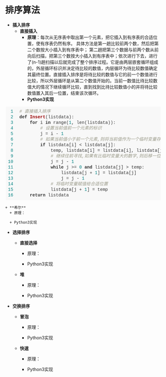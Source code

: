 # 排序算法

*  **插入排序**
   + **直接插入**
      + **原理**：每次从无序表中取出第一个元素，把它插入到有序表的合适位置，使有序表仍然有序。
      具体方法是第一趟比较前两个数，然后把第二个数按大小插入到有序表中； 第二趟把第三个数据与前两个数从前向后扫描，把第三个数按大小插入到有序表中；依次进行下去，进行了(n-1)趟扫描以后就完成了整个排序过程。它是由两层嵌套循环组成的，外层循环标识并决定待比较的数值，内层循环为待比较数值确定其最终位置。直接插入排序是将待比较的数值与它的前一个数值进行比较，所以外层循环是从第二个数值开始的。当前一数值比待比较数值大的情况下继续循环比较，直到找到比待比较数值小的并将待比较数值置入其后一位置，结束该次循环。
      + **Python3实现**
<div class="output_wrapper" id="output_wrapper_id" style="font-size: 16px; color: rgb(62, 62, 62); line-height: 1.6; word-spacing: 0px; letter-spacing: 0px; font-family: 'Helvetica Neue', Helvetica, 'Hiragino Sans GB', 'Microsoft YaHei', Arial, sans-serif;"><pre style="font-size: inherit; color: inherit; line-height: inherit; margin: 0px; padding: 0px;"><code class="python language-python hljs" style="margin: 0px 2px; line-height: 18px; font-size: 14px; font-weight: normal; word-spacing: 0px; letter-spacing: 0px; font-family: Consolas, Inconsolata, Courier, monospace; border-radius: 0px; overflow-x: auto; padding: 0.5em; color: rgb(51, 51, 51); background: rgb(248, 248, 248); display: block !important; white-space: pre !important; word-wrap: normal !important; word-break: normal !important; overflow: auto !important;"><span class="linenum hljs-number" style="font-size: inherit; line-height: inherit; margin: 0px; padding: 0px; color: rgb(0, 128, 128); padding-right: 20px; word-spacing: 0px; word-wrap: inherit !important; word-break: inherit !important;"> 1</span><span class="hljs-comment" style="font-size: inherit; line-height: inherit; margin: 0px; padding: 0px; color: rgb(153, 153, 136); font-style: italic; word-wrap: inherit !important; word-break: inherit !important;">#&nbsp;直接插入排序</span><br><span class="linenum hljs-number" style="font-size: inherit; line-height: inherit; margin: 0px; padding: 0px; color: rgb(0, 128, 128); padding-right: 20px; word-spacing: 0px; word-wrap: inherit !important; word-break: inherit !important;"> 2</span><span class="hljs-function" style="font-size: inherit; color: inherit; line-height: inherit; margin: 0px; padding: 0px; word-wrap: inherit !important; word-break: inherit !important;"><span class="hljs-keyword" style="font-size: inherit; line-height: inherit; margin: 0px; padding: 0px; color: rgb(51, 51, 51); font-weight: bold; word-wrap: inherit !important; word-break: inherit !important;">def</span>&nbsp;<span class="hljs-title" style="font-size: inherit; line-height: inherit; margin: 0px; padding: 0px; color: rgb(153, 0, 0); font-weight: bold; word-wrap: inherit !important; word-break: inherit !important;">Insert</span><span class="hljs-params" style="font-size: inherit; color: inherit; line-height: inherit; margin: 0px; padding: 0px; word-wrap: inherit !important; word-break: inherit !important;">(listdata)</span>:</span><br><span class="linenum hljs-number" style="font-size: inherit; line-height: inherit; margin: 0px; padding: 0px; color: rgb(0, 128, 128); padding-right: 20px; word-spacing: 0px; word-wrap: inherit !important; word-break: inherit !important;"> 3</span>&nbsp;&nbsp;&nbsp;&nbsp;<span class="hljs-keyword" style="font-size: inherit; line-height: inherit; margin: 0px; padding: 0px; color: rgb(51, 51, 51); font-weight: bold; word-wrap: inherit !important; word-break: inherit !important;">for</span>&nbsp;i&nbsp;<span class="hljs-keyword" style="font-size: inherit; line-height: inherit; margin: 0px; padding: 0px; color: rgb(51, 51, 51); font-weight: bold; word-wrap: inherit !important; word-break: inherit !important;">in</span>&nbsp;range(<span class="hljs-number" style="font-size: inherit; line-height: inherit; margin: 0px; padding: 0px; color: rgb(0, 128, 128); word-wrap: inherit !important; word-break: inherit !important;">1</span>,&nbsp;len(listdata)):<br><span class="linenum hljs-number" style="font-size: inherit; line-height: inherit; margin: 0px; padding: 0px; color: rgb(0, 128, 128); padding-right: 20px; word-spacing: 0px; word-wrap: inherit !important; word-break: inherit !important;"> 4</span>&nbsp;&nbsp;&nbsp;&nbsp;&nbsp;&nbsp;&nbsp;&nbsp;<span class="hljs-comment" style="font-size: inherit; line-height: inherit; margin: 0px; padding: 0px; color: rgb(153, 153, 136); font-style: italic; word-wrap: inherit !important; word-break: inherit !important;">#&nbsp;设置当前值前一个元素的标识</span><br><span class="linenum hljs-number" style="font-size: inherit; line-height: inherit; margin: 0px; padding: 0px; color: rgb(0, 128, 128); padding-right: 20px; word-spacing: 0px; word-wrap: inherit !important; word-break: inherit !important;"> 5</span>&nbsp;&nbsp;&nbsp;&nbsp;&nbsp;&nbsp;&nbsp;&nbsp;j&nbsp;=&nbsp;i&nbsp;-&nbsp;<span class="hljs-number" style="font-size: inherit; line-height: inherit; margin: 0px; padding: 0px; color: rgb(0, 128, 128); word-wrap: inherit !important; word-break: inherit !important;">1</span><br><span class="linenum hljs-number" style="font-size: inherit; line-height: inherit; margin: 0px; padding: 0px; color: rgb(0, 128, 128); padding-right: 20px; word-spacing: 0px; word-wrap: inherit !important; word-break: inherit !important;"> 6</span>&nbsp;&nbsp;&nbsp;&nbsp;&nbsp;&nbsp;&nbsp;&nbsp;<span class="hljs-comment" style="font-size: inherit; line-height: inherit; margin: 0px; padding: 0px; color: rgb(153, 153, 136); font-style: italic; word-wrap: inherit !important; word-break: inherit !important;">#&nbsp;如果当前值小于前一个元素,则将当前值作为一个临时变量存储,将前一个元素后移一位</span><br><span class="linenum hljs-number" style="font-size: inherit; line-height: inherit; margin: 0px; padding: 0px; color: rgb(0, 128, 128); padding-right: 20px; word-spacing: 0px; word-wrap: inherit !important; word-break: inherit !important;"> 7</span>&nbsp;&nbsp;&nbsp;&nbsp;&nbsp;&nbsp;&nbsp;&nbsp;<span class="hljs-keyword" style="font-size: inherit; line-height: inherit; margin: 0px; padding: 0px; color: rgb(51, 51, 51); font-weight: bold; word-wrap: inherit !important; word-break: inherit !important;">if</span>&nbsp;listdata[i]&nbsp;&lt;&nbsp;listdata[j]:<br><span class="linenum hljs-number" style="font-size: inherit; line-height: inherit; margin: 0px; padding: 0px; color: rgb(0, 128, 128); padding-right: 20px; word-spacing: 0px; word-wrap: inherit !important; word-break: inherit !important;"> 8</span>&nbsp;&nbsp;&nbsp;&nbsp;&nbsp;&nbsp;&nbsp;&nbsp;&nbsp;&nbsp;&nbsp;&nbsp;temp,&nbsp;listdata[i]&nbsp;=&nbsp;listdata[i],&nbsp;listdata[j]<br><span class="linenum hljs-number" style="font-size: inherit; line-height: inherit; margin: 0px; padding: 0px; color: rgb(0, 128, 128); padding-right: 20px; word-spacing: 0px; word-wrap: inherit !important; word-break: inherit !important;"> 9</span>&nbsp;&nbsp;&nbsp;&nbsp;&nbsp;&nbsp;&nbsp;&nbsp;&nbsp;&nbsp;&nbsp;&nbsp;<span class="hljs-comment" style="font-size: inherit; line-height: inherit; margin: 0px; padding: 0px; color: rgb(153, 153, 136); font-style: italic; word-wrap: inherit !important; word-break: inherit !important;">#&nbsp;继续往前寻找,如果有比临时变量大的数字,则后移一位,直到找到比临时变量小的元素或者达到列表第一个元素</span><br><span class="linenum hljs-number" style="font-size: inherit; line-height: inherit; margin: 0px; padding: 0px; color: rgb(0, 128, 128); padding-right: 20px; word-spacing: 0px; word-wrap: inherit !important; word-break: inherit !important;">10</span>&nbsp;&nbsp;&nbsp;&nbsp;&nbsp;&nbsp;&nbsp;&nbsp;&nbsp;&nbsp;&nbsp;&nbsp;j&nbsp;=&nbsp;j&nbsp;-&nbsp;<span class="hljs-number" style="font-size: inherit; line-height: inherit; margin: 0px; padding: 0px; color: rgb(0, 128, 128); word-wrap: inherit !important; word-break: inherit !important;">1</span><br><span class="linenum hljs-number" style="font-size: inherit; line-height: inherit; margin: 0px; padding: 0px; color: rgb(0, 128, 128); padding-right: 20px; word-spacing: 0px; word-wrap: inherit !important; word-break: inherit !important;">11</span>&nbsp;&nbsp;&nbsp;&nbsp;&nbsp;&nbsp;&nbsp;&nbsp;&nbsp;&nbsp;&nbsp;&nbsp;<span class="hljs-keyword" style="font-size: inherit; line-height: inherit; margin: 0px; padding: 0px; color: rgb(51, 51, 51); font-weight: bold; word-wrap: inherit !important; word-break: inherit !important;">while</span>&nbsp;j&nbsp;&gt;=&nbsp;<span class="hljs-number" style="font-size: inherit; line-height: inherit; margin: 0px; padding: 0px; color: rgb(0, 128, 128); word-wrap: inherit !important; word-break: inherit !important;">0</span>&nbsp;<span class="hljs-keyword" style="font-size: inherit; line-height: inherit; margin: 0px; padding: 0px; color: rgb(51, 51, 51); font-weight: bold; word-wrap: inherit !important; word-break: inherit !important;">and</span>&nbsp;listdata[j]&nbsp;&gt;&nbsp;temp:<br><span class="linenum hljs-number" style="font-size: inherit; line-height: inherit; margin: 0px; padding: 0px; color: rgb(0, 128, 128); padding-right: 20px; word-spacing: 0px; word-wrap: inherit !important; word-break: inherit !important;">12</span>&nbsp;&nbsp;&nbsp;&nbsp;&nbsp;&nbsp;&nbsp;&nbsp;&nbsp;&nbsp;&nbsp;&nbsp;&nbsp;&nbsp;&nbsp;&nbsp;listdata[j&nbsp;+&nbsp;<span class="hljs-number" style="font-size: inherit; line-height: inherit; margin: 0px; padding: 0px; color: rgb(0, 128, 128); word-wrap: inherit !important; word-break: inherit !important;">1</span>]&nbsp;=&nbsp;listdata[j]<br><span class="linenum hljs-number" style="font-size: inherit; line-height: inherit; margin: 0px; padding: 0px; color: rgb(0, 128, 128); padding-right: 20px; word-spacing: 0px; word-wrap: inherit !important; word-break: inherit !important;">13</span>&nbsp;&nbsp;&nbsp;&nbsp;&nbsp;&nbsp;&nbsp;&nbsp;&nbsp;&nbsp;&nbsp;&nbsp;&nbsp;&nbsp;&nbsp;&nbsp;j&nbsp;=&nbsp;j&nbsp;-&nbsp;<span class="hljs-number" style="font-size: inherit; line-height: inherit; margin: 0px; padding: 0px; color: rgb(0, 128, 128); word-wrap: inherit !important; word-break: inherit !important;">1</span><br><span class="linenum hljs-number" style="font-size: inherit; line-height: inherit; margin: 0px; padding: 0px; color: rgb(0, 128, 128); padding-right: 20px; word-spacing: 0px; word-wrap: inherit !important; word-break: inherit !important;">14</span>&nbsp;&nbsp;&nbsp;&nbsp;&nbsp;&nbsp;&nbsp;&nbsp;&nbsp;&nbsp;&nbsp;&nbsp;<span class="hljs-comment" style="font-size: inherit; line-height: inherit; margin: 0px; padding: 0px; color: rgb(153, 153, 136); font-style: italic; word-wrap: inherit !important; word-break: inherit !important;">#&nbsp;将临时变量赋值给合适位置</span><br><span class="linenum hljs-number" style="font-size: inherit; line-height: inherit; margin: 0px; padding: 0px; color: rgb(0, 128, 128); padding-right: 20px; word-spacing: 0px; word-wrap: inherit !important; word-break: inherit !important;">15</span>&nbsp;&nbsp;&nbsp;&nbsp;&nbsp;&nbsp;&nbsp;&nbsp;&nbsp;&nbsp;&nbsp;&nbsp;listdata[j&nbsp;+&nbsp;<span class="hljs-number" style="font-size: inherit; line-height: inherit; margin: 0px; padding: 0px; color: rgb(0, 128, 128); word-wrap: inherit !important; word-break: inherit !important;">1</span>]&nbsp;=&nbsp;temp<br><span class="linenum hljs-number" style="font-size: inherit; line-height: inherit; margin: 0px; padding: 0px; color: rgb(0, 128, 128); padding-right: 20px; word-spacing: 0px; word-wrap: inherit !important; word-break: inherit !important;">16</span>&nbsp;&nbsp;&nbsp;&nbsp;<span class="hljs-keyword" style="font-size: inherit; line-height: inherit; margin: 0px; padding: 0px; color: rgb(51, 51, 51); font-weight: bold; word-wrap: inherit !important; word-break: inherit !important;">return</span>&nbsp;listdata<br></code></pre></div>




      
    + **希尔**
      + 原理：
    
      + Python3实现   
      
*  **选择排序**
   + **直接选择**
      + 原理：
    
      + Python3实现
      
    + **堆**
      + 原理：
    
      + Python3实现        
    
*  **交换排序**
   + **冒泡**
      + 原理：
    
      + Python3实现
      
    + **快速**
      + 原理：
    
      + Python3实现        
    
